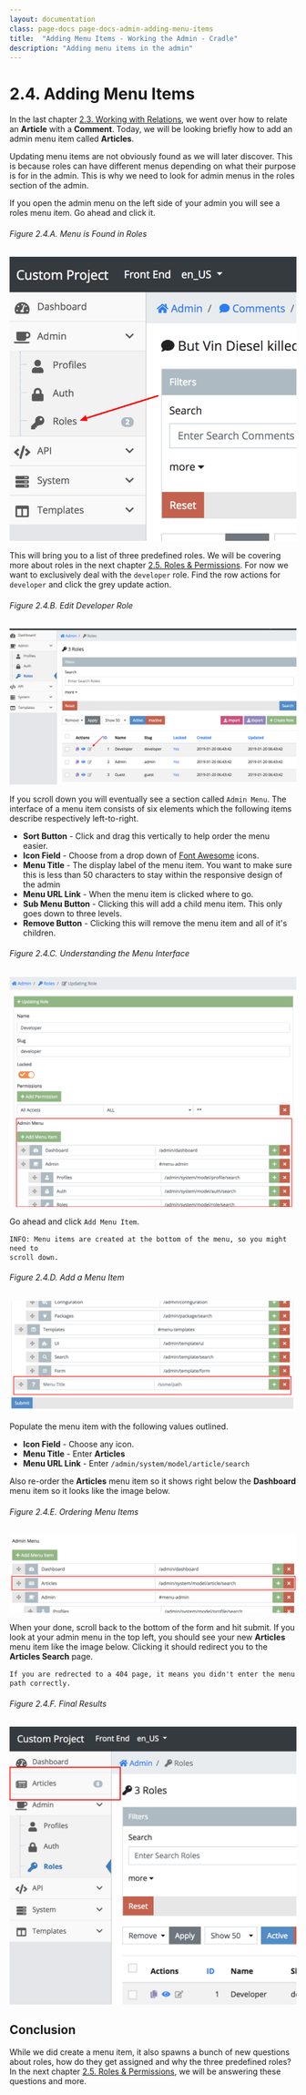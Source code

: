 ```yaml
---
layout: documentation
class: page-docs page-docs-admin-adding-menu-items
title:  "Adding Menu Items - Working the Admin - Cradle"
description: "Adding menu items in the admin"
---
```

# 2.4. Adding Menu Items

In the last chapter
[2.3. Working with Relations](/docs/admin/working-with-relations.html), we went
over how to relate an **Article** with a **Comment**. Today, we will be looking
briefly how to add an admin menu item called **Articles**.

Updating menu items are not obviously found as we will later discover. This is
because roles can have different menus depending on what their purpose is for in
the admin. This is why we need to look for admin menus in the roles section of
the admin.

If you open the admin menu on the left side of your admin you will see a roles
menu item. Go ahead and click it.

###### Figure 2.4.A. Menu is Found in Roles
![Menu is Found in Roles](/docs/admin/assets/2.4.A.png)

This will bring you to a list of three predefined roles. We will be covering
more about roles in the next chapter
[2.5. Roles & Permissions](/docs/admin/roles-permissions.html). For now we want
to exclusively deal with the `developer` role. Find the row actions for
`developer` and click the grey update action.

###### Figure 2.4.B. Edit Developer Role
![Edit Developer Role](/docs/admin/assets/2.4.B.png)

If you scroll down you will eventually see a section called `Admin Menu`. The
interface of a menu item consists of six elements which the following items
describe respectively left-to-right.

 - **Sort Button** - Click and drag this vertically to help order the menu easier.
 - **Icon Field** - Choose from a drop down of [Font Awesome](https://fontawesome.com/icons)
 icons.
 - **Menu Title** - The display label of the menu item. You want to make sure
 this is less than 50 characters to stay within the responsive design of the admin
 - **Menu URL Link** - When the menu item is clicked where to go.
 - **Sub Menu Button** - Clicking this will add a child menu item. This only
 goes down to three levels.
 - **Remove Button** - Clicking this will remove the menu item and all of it's
 children.

###### Figure 2.4.C. Understanding the Menu Interface
![Understanding the Menu Interface](/docs/admin/assets/2.4.C.png)

Go ahead and click `Add Menu Item`.

```info
INFO: Menu items are created at the bottom of the menu, so you might need to
scroll down.
```

###### Figure 2.4.D. Add a Menu Item
![Add a Menu Item](/docs/admin/assets/2.4.D.png)

Populate the menu item with the following values outlined.

 - **Icon Field** - Choose any icon.
 - **Menu Title** - Enter **Articles**
 - **Menu URL Link** - Enter `/admin/system/model/article/search`

 Also re-order the **Articles** menu item so it shows right below the
 **Dashboard** menu item so it looks like the image below.

###### Figure 2.4.E. Ordering Menu Items
![Ordering Menu Items](/docs/admin/assets/2.4.E.png)

When your done, scroll back to the bottom of the form and hit submit. If you
look at your admin menu in the top left, you should see your new **Articles**
menu item like the image below. Clicking it should redirect you to the
**Articles Search** page.

```info
If you are redrected to a 404 page, it means you didn't enter the menu path correctly.
```

###### Figure 2.4.F. Final Results
![Final Results](/docs/admin/assets/2.4.F.png)

<a name="conclusion"></a>
## Conclusion

While we did create a menu item, it also spawns a bunch of new questions about
roles, how do they get assigned and why the three predefined roles? In the next
chapter [2.5. Roles & Permissions](/docs/admin/roles-permissions.html), we will
be answering these questions and more.
